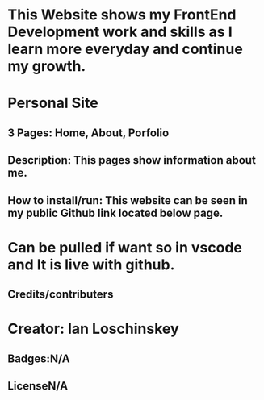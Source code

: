 # This Website shows my FrontEnd Development work and skills as I learn more everyday and continue my growth.


# Personal Site

## 3 Pages: Home, About, Porfolio
## Description: This pages show information about me.
## How to install/run: This website can be seen in my public Github link located below page.
# Can be pulled if want so in vscode and It is live with github.
## Credits/contributers
# Creator: Ian Loschinskey
## Badges:N/A
## LicenseN/A
